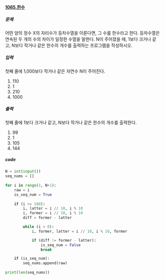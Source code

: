 #### [1065.한수](https://www.acmicpc.net/problem/1065)


##### 문제

어떤 양의 정수 X의 자리수가 등차수열을 이룬다면, 그 수를 한수라고 한다. 등차수열은 연속된 두 개의 수의 차이가 일정한 수열을 말한다. N이 주어졌을 때, 1보다 크거나 같고, N보다 작거나 같은 한수의 개수를 출력하는 프로그램을 작성하시오. 

##### 입력

첫째 줄에 1,000보다 작거나 같은 자연수 N이 주어진다.

1. 110
2. 1
3. 210
4. 1000

##### 출력

첫째 줄에 1보다 크거나 같고, N보다 작거나 같은 한수의 개수를 출력한다.

1. 99
2. 1
3. 105
4. 144

##### code

```python
N = int(input())
seq_nums = []
    
for i in range(1, N+1):
    raw = i
    is_seq_num = True
    
    if (i >= 100):
        i, latter = i // 10, i % 10
        i, former = i // 10, i % 10
        diff = former - latter

        while (i > 0):
            i, former, latter = i // 10, i % 10, former

            if (diff != former - latter):
                is_seq_num = False
                break

    if (is_seq_num):
        seq_nums.append(raw)
    
print(len(seq_nums))
```
